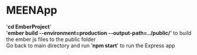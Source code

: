 # MEENApp

'<b>cd EmberProject</b>'<br>
'<b>ember build --environment=production --output-path=../public/</b>' to build the ember js files to the public folder<br>
Go back to main directory and run '<b>npm start</b>' to run the Express app
